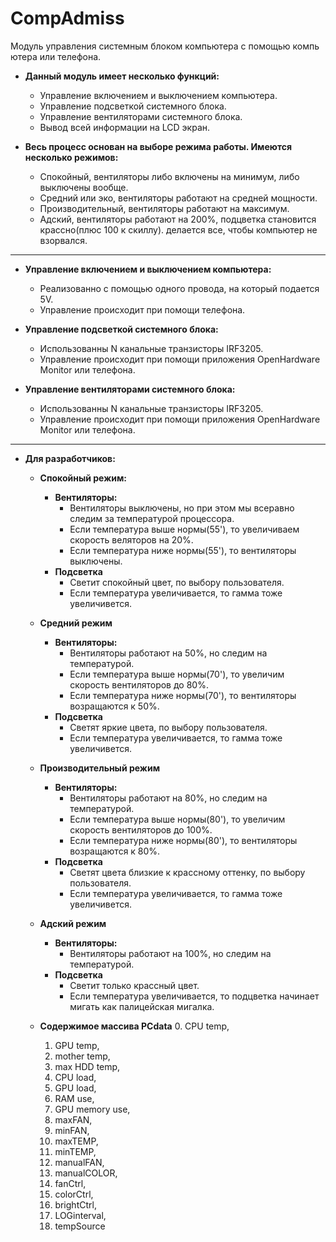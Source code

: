 # CompAdmiss
Модуль управления системным блоком компьютера с помощью компьютера или телефона.

- **Данный модуль имеет несколько функций:**
    - Управление включением и выключением компьютера.
    - Управление подcветкой системного блока.
    - Управление вентиляторами системного блока.
    - Вывод всей информации на LCD экран.

- **Весь процесс основан на выборе режима работы. Имеются несколько режимов:**
    - Спокойный, вентиляторы либо включены на минимум, либо выключены вообще.
    - Средний или эко, вентиляторы работают на средней мощности.
    - Производительный, вентиляторы работают на максимум.
    - Адский, вентиляторы работают на 200%, подцветка становится крассно(плюс 100 к скиллу).
     делается все, чтобы компьютер не взорвался.
***


- **Управление включением и выключением компьютера:**
    - Реализованно с помощью одного провода, на который подается 5V.
    - Управление происходит при помощи телефона.

- **Управление подcветкой системного блока:**
    - Использованны N канальные транзисторы IRF3205.
    - Управление происходит при помощи приложения OpenHardwareMonitor или телефона.

- **Управление вентиляторами системного блока:**
    - Использованны N канальные транзисторы IRF3205.
    - Управление происходит при помощи приложения OpenHardwareMonitor или телефона.
***


- **Для разработчиков:**
    - **Спокойный режим:**
        - **Вентиляторы:**
            - Вентиляторы выключены, но при этом мы всеравно следим за температурой процессора.
            - Если температура выше нормы(55'), то увеличиваем скорость веляторов на 20%.
            - Если температура ниже нормы(55'), то вентиляторы выключены.
        - **Подcветка**
            - Светит спокойный цвет, по выбору пользователя.
            - Если температура увеличивается, то гамма тоже увеличивется.
    - **Средний режим**
        - **Вентиляторы:**
            - Вентиляторы работают на 50%, но следим на температурой.
            - Если температура выше нормы(70'), то увеличим скорость вентиляторов до 80%.
            - Если температура ниже нормы(70'), то вентиляторы возращаются к 50%.
        - **Подcветка**
            - Светят яркие цвета, по выбору пользователя.
            - Если температура увеличивается, то гамма тоже увеличивется.
    - **Производительный режим**
        - **Вентиляторы:**
            - Вентиляторы работают на 80%, но следим на температурой.
            - Если температура выше нормы(80'), то увеличим скорость вентиляторов до 100%.
            - Если температура ниже нормы(80'), то вентиляторы возращаются к 80%.
        - **Подcветка**
            - Светят цвета близкие к крассному оттенку, по выбору пользователя.
            - Если температура увеличивается, то гамма тоже увеличивется.
    - **Адский режим**
        - **Вентиляторы:**
            - Вентиляторы работают на 100%, но следим на температурой.
        - **Подcветка**
            - Светит только крассный цвет.
            - Если температура увеличивается, то подцветка начинает мигать как палицейская мигалка.

    - **Содержимое массива PCdata**
        0. CPU temp,
        1. GPU temp,
        2. mother temp,
        3. max HDD temp,
        4. CPU load,
        5. GPU load,
        6. RAM use,
        7. GPU memory use,
        8. maxFAN,
        9. minFAN,
        10. maxTEMP,
        11. minTEMP,
        12. manualFAN,
        13. manualCOLOR,
        14. fanCtrl,
        15. colorCtrl,
        16. brightCtrl,
        17. LOGinterval,
        18. tempSource
        


